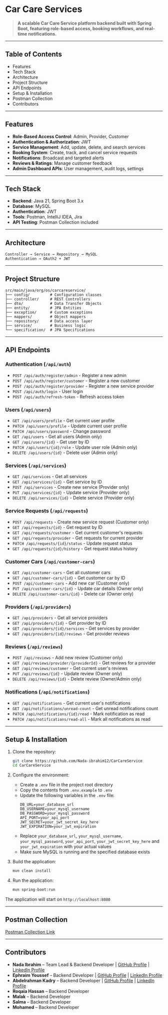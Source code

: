 # Car Care Services 

> **A scalable Car Care Service platform backend built with Spring Boot, featuring role-based access, booking workflows, and real-time notifications.**

---

## Table of Contents
- Features
- Tech Stack
- Architecture
- Project Structure
- API Endpoints
- Setup & Installation
- Postman Collection
- Contributors

---

## Features
- **Role-Based Access Control**: Admin, Provider, Customer
- **Authentication & Authorization**: JWT
- **Service Management**: Add, update, delete, and search services
- **Booking System**: Create, track, and cancel service requests
- **Notifications**: Broadcast and targeted alerts
- **Reviews & Ratings**: Manage customer feedback
- **Admin Dashboard APIs**: User management, audit logs, settings

---

## Tech Stack
- **Backend**: Java 21, Spring Boot 3.x
- **Database**: MySQL
- **Authentication**: JWT
- **Tools**: Postman, IntelliJ IDEA, Jira
- **API Testing**: Postman Collection included

---

## Architecture
```
Controller → Service → Repository → MySQL
Authentication → OAuth2 + JWT
```

---

## Project Structure

```
src/main/java/org/os/carcareservice/
├── config/         # Configuration classes
├── controller/     # REST Controllers
├── dto/            # Data Transfer Objects
├── entity/         # JPA Entities
├── exception/      # Custom exceptions
├── mappers/        # Object mappers
├── repository/     # Data access layer
├── service/        # Business logic
└── specification/  # JPA Specifications

```

---


## API Endpoints

### Authentication (`/api/auth`)
- `POST /api/auth/register/admin` - Register a new admin
- `POST /api/auth/register/customer` - Register a new customer
- `POST /api/auth/register/provider` - Register a new service provider
- `POST /api/auth/login` - User login
- `POST /api/auth/refresh-token` - Refresh access token

### Users (`/api/users`)
- `GET /api/users/profile` - Get current user profile
- `PATCH /api/users/profile` - Update current user profile
- `PATCH /api/users/password` - Change password
- `GET /api/users` - Get all users (Admin only)
- `GET /api/users/{id}` - Get user by ID
- `PATCH /api/users/{id}/role` - Update user role (Admin only)
- `DELETE /api/users/{id}` - Delete user (Admin only)

### Services (`/api/services`)
- `GET /api/services` - Get all services
- `GET /api/services/{id}` - Get service by ID
- `POST /api/services` - Create new service (Provider only)
- `PUT /api/services/{id}` - Update service (Provider only)
- `DELETE /api/services/{id}` - Delete service (Provider only)

### Service Requests (`/api/requests`)
- `POST /api/requests` - Create new service request (Customer only)
- `GET /api/requests/{id}` - Get request by ID
- `GET /api/requests/customer` - Get current customer's requests
- `GET /api/requests/provider` - Get requests for current provider
- `PATCH /api/requests/{id}/status` - Update request status
- `GET /api/requests/{id}/history` - Get request status history

### Customer Cars (`/api/customer-cars`)
- `GET /api/customer-cars` - Get all customer cars
- `GET /api/customer-cars/{id}` - Get customer car by ID
- `POST /api/customer-cars` - Add new car (Customer only)
- `PUT /api/customer-cars/{id}` - Update car details (Owner only)
- `DELETE /api/customer-cars/{id}` - Delete car (Owner only)

### Providers (`/api/providers`)
- `GET /api/providers` - Get all service providers
- `GET /api/providers/{id}` - Get provider by ID
- `GET /api/providers/{id}/services` - Get services by provider
- `GET /api/providers/{id}/reviews` - Get provider reviews

### Reviews (`/api/reviews`)
- `POST /api/reviews` - Add new review (Customer only)
- `GET /api/reviews/provider/{providerId}` - Get reviews for a provider
- `GET /api/reviews/customer` - Get current user's reviews
- `PUT /api/reviews/{id}` - Update review (Owner only)
- `DELETE /api/reviews/{id}` - Delete review (Owner/Admin only)

### Notifications (`/api/notifications`)
- `GET /api/notifications` - Get current user's notifications
- `GET /api/notifications/unread-count` - Get unread notifications count
- `PATCH /api/notifications/{id}/read` - Mark notification as read
- `PATCH /api/notifications/read-all` - Mark all notifications as read

---

## Setup & Installation
1. Clone the repository:
   ```bash
   git clone https://github.com/Nada-ibrahim12/CarCareService
   cd CarCareService
   ```

2. Configure the environment:
   - Create a `.env` file in the project root directory
   - Copy the contents from `.env.example` to `.env`
   - Update the following variables in the `.env` file:
     ```
     DB_URL=your_database_url
     DB_USERNAME=your_mysql_username
     DB_PASSWORD=your_mysql_password
     API_PORT=your_api_port
     JWT_SECRET=your_jwt_secret_key_here
     JWT_EXPIRATION=your_jwt_expiration
     ```
   - Replace `your_database_url`, `your_mysql_username`, `your_mysql_password`, `your_api_port`, `your_jwt_secret_key_here` and `your_jwt_expiration` with your actual values
   - Make sure MySQL is running and the specified database exists

3. Build the application:
   ```bash
   mvn clean install
   ```

4. Run the application:
   ```bash
   mvn spring-boot:run
   ```

The application will start on `http://localhost:8080`

---

## Postman Collection
[Postman Collection Link](https://drive.google.com/file/d/1kZak3x1GobIPMg9QW2Ffrz1-zgJxthIi/view)


---

## Contributors
- **Nada Ibrahim** – Team Lead & Backend Developer | 
  [GitHub Profile](https://github.com/Nada-ibrahim12) | 
  [LinkedIn Profile](https://www.linkedin.com/in/nada-ibrahim-70930725a)
- **Ephraim Youssef** – Backend Developer | 
  [GitHub Profile](https://github.com/EphraimYoussef) | 
  [LinkedIn Profile](https://www.linkedin.com/in/ephraimyoussef/)
- **Abdelrahman Kadry** – Backend Developer | 
  [GitHub Profile](https://github.com/Kadry-jr) | 
  [LinkedIn Profile](https://www.linkedin.com/in/abdel-rahman-kadry/)
- **Roqaia Hassan** – Backend Developer
- **Malak** – Backend Developer 
- **Salma** – Backend Developer 
- **Mohamed** – Backend Developer 
